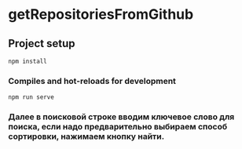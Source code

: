 # getRepositoriesFromGithub

## Project setup
```
npm install
```

### Compiles and hot-reloads for development
```
npm run serve
```
### Далее в поисковой строке вводим ключевое слово для поиска, если надо предварительно выбираем способ сортировки, нажимаем кнопку найти.